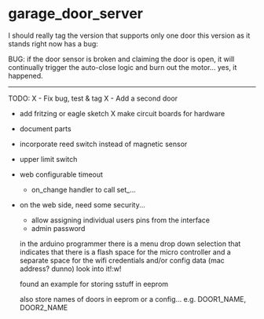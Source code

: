 # garage_door_server

I should really tag the version that supports only one door
this version as it stands right now has a bug:

BUG:
if the door sensor is broken and claiming the door is open, it will continually trigger the auto-close logic and burn out the motor... yes, it happened.

---
TODO: 
X - Fix bug, test & tag
X - Add a second door
- add fritzing or eagle sketch
X make circuit boards for hardware
- document parts
- incorporate reed switch instead of magnetic sensor
- upper limit switch
- web configurable timeout
    - on_change handler to call set_...

- on the web side, need some security...
   - allow assigning individual users pins from the interface
   - admin password
   
   
   in the arduino programmer there is a menu drop down selection that indicates that there is a flash space for the micro controller and a separate space for the wifi credentials and/or config data (mac address? dunno)
   look into it!:w!
   
   
   found an example for storing sstuff in eeprom
   
   also store names of doors in eeprom or a config...
   e.g. DOOR1_NAME, DOOR2_NAME
   

